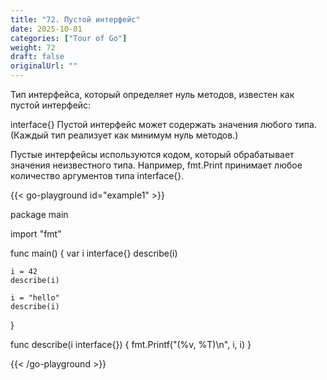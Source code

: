 ```yaml
---
title: "72. Пустой интерфейс"
date: 2025-10-01
categories: ["Tour of Go"]
weight: 72
draft: false
originalUrl: ""
---
```


Тип интерфейса, который определяет нуль методов, известен как пустой интерфейс:

interface{}
Пустой интерфейс может содержать значения любого типа. (Каждый тип реализует как минимум нуль методов.)

Пустые интерфейсы используются кодом, который обрабатывает значения неизвестного типа. Например, fmt.Print принимает любое количество аргументов типа interface{}.

{{< go-playground id="example1" >}}

package main

import "fmt"

func main() {
    var i interface{}
    describe(i)

	i = 42
	describe(i)

	i = "hello"
	describe(i)
}

func describe(i interface{}) {
    fmt.Printf("(%v, %T)\n", i, i)
}

{{< /go-playground >}} 